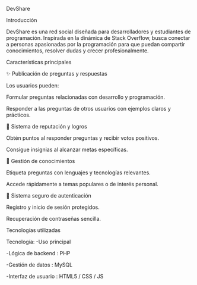DevShare



Introducción

DevShare es una red social diseñada para desarrolladores y estudiantes de programación. Inspirada en la dinámica de Stack Overflow, busca conectar a personas apasionadas por la programación para que puedan compartir conocimientos, resolver dudas y crecer profesionalmente.

Características principales



✨ Publicación de preguntas y respuestas

Los usuarios pueden:

Formular preguntas relacionadas con desarrollo y programación.

Responder a las preguntas de otros usuarios con ejemplos claros y prácticos.



🌟 Sistema de reputación y logros

Obtén puntos al responder preguntas y recibir votos positivos.

Consigue insignias al alcanzar metas específicas.



🔧 Gestión de conocimientos

Etiqueta preguntas con lenguajes y tecnologías relevantes.

Accede rápidamente a temas populares o de interés personal.



🔐 Sistema seguro de autenticación

Registro y inicio de sesión protegidos.

Recuperación de contraseñas sencilla.



Tecnologías utilizadas

Tecnología:
  -Uso principal
  
  -Lógica de backend
    : PHP
  
  -Gestión de datos 
    : MySQL

  -Interfaz de usuario
    : HTML5 / CSS / JS
